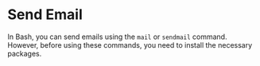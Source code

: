 # Send Email

In Bash, you can send emails using the `mail` or `sendmail` command. However, before using these commands, you need to install the necessary packages.
